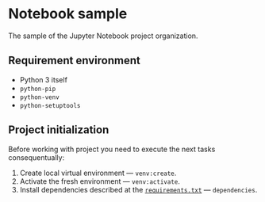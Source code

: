 Notebook sample
===============

The sample of the Jupyter Notebook project organization.

Requirement environment
-----------------------

- Python 3 itself
- `python-pip`
- `python-venv`
- `python-setuptools`

Project initialization
----------------------

Before working with project you need to execute the next tasks consequentually:

1. Create local virtual environment — `venv:create`.
2. Activate the fresh environment — `venv:activate`.
3. Install dependencies described at the [`requirements.txt`](requirements.txt) — `dependencies`.
